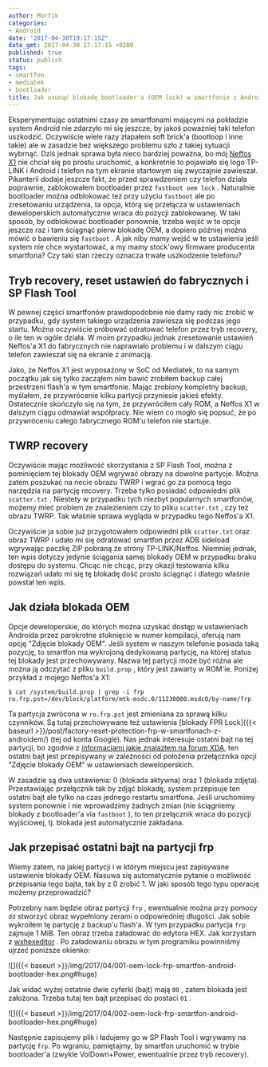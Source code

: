 ```yaml
---
author: Morfik
categories:
- Android
date: "2017-04-30T19:17:15Z"
date_gmt: 2017-04-30 17:17:15 +0200
published: true
status: publish
tags:
- smartfon
- mediatek
- bootloader
title: Jak usunąć blokadę bootloader'a (OEM lock) w smartfonie z Androidem
---
```


Eksperymentując ostatnimi czasy ze smartfonami mającymi na pokładzie system Android nie zdarzyło mi
się jeszcze, by jakoś poważniej taki telefon uszkodzić. Oczywiście wiele razy złapałem soft brick'a
(bootloop i inne takie) ale w zasadzie bez większego problemu szło z takiej sytuacji wybrnąć. Dziś
jednak sprawa była nieco bardziej poważna, bo mój [Neffos
X1](http://www.neffos.com/en/product/details/X1) nie chciał się po prostu uruchomić, a konkretnie to
pojawiało się logo TP-LINK i Android i telefon na tym ekranie startowym się zwyczajnie zawieszał.
Pikanterii dodaje jeszcze fakt, że przed sprawdzeniem czy telefon działa poprawnie, zablokowałem
bootloader przez `fastboot oem lock` . Naturalnie bootloader można odblokować też przy użyciu
`fastboot` ale po zresetowaniu urządzenia, ta opcja, którą się przełącza w ustawieniach
deweloperskich automatycznie wraca do pozycji zablokowanej. W taki sposób, by odblokować bootloader
ponownie, trzeba wejść w te opcje jeszcze raz i tam ściągnąć pierw blokadę OEM, a dopiero później
można mówić o bawieniu się `fastboot` . A jak niby mamy wejść w te ustawienia jeśli system nie chce
wystartować, a my mamy stock'owy firmware producenta smartfona? Czy taki stan rzeczy oznacza trwałe
uszkodzenie telefonu?

<!--more-->
## Tryb recovery, reset ustawień do fabrycznych i SP Flash Tool

W pewnej części smartfonów prawdopodobnie nie damy rady nic zrobić w przypadku, gdy system takiego
urządzenia zawiesza się podczas jego startu. Można oczywiście próbować odratować telefon przez tryb
recovery, o ile ten w ogóle działa. W moim przypadku jednak zresetowanie ustawień Neffos'a X1 do
fabrycznych nie naprawiało problemu i w dalszym ciągu telefon zawieszał się na ekranie z animacją.

Jako, że Neffos X1 jest wyposażony w SoC od Mediatek, to na samym początku jak się tylko zacząłem
nim bawić zrobiłem backup całej przestrzeni flash'a w tym smartfonie. Mając zrobiony kompletny
backup, myślałem, że przywrócenie kilku partycji przyniesie jakieś efekty. Ostatecznie skończyło się
na tym, że przywróciłem cały ROM, a Neffos X1 w dalszym ciągu odmawiał współpracy. Nie wiem co mogło
się popsuć, że po przywróceniu całego fabrycznego ROM'u telefon nie startuje.

## TWRP recovery

Oczywiście mając możliwość skorzystania z SP Flash Tool, można z pominięciem tej blokady OEM wgrywać
obrazy na dowolne partycje. Można zatem poszukać na necie obrazu TWRP i wgrać go za pomocą tego
narzędzia na partycję recovery. Trzeba tylko posiadać odpowiedni plik `scatter.txt` . Niestety w
przypadku tych niezbyt popularnych smartfonów, możemy mieć problem ze znalezieniem czy to pliku
`scatter.txt` , czy też obrazu TWRP. Tak właśnie sprawa wygląda w przypadku tego Neffos'a X1.

Oczywiście ja sobie już przygotowałem odpowiedni plik `scatter.txt` oraz obraz TWRP i udało mi się
odratować smartfon przez ADB sideload wgrywając paczkę ZIP pobraną ze strony TP-LINK/Neffos.
Niemniej jednak, ten wpis dotyczy jedynie ściągania samej blokady OEM w przypadku braku dostępu do
systemu. Chcąc nie chcąc, przy okazji testowania kilku rozwiązań udało mi się tę blokadę dość prosto
ściągnąć i dlatego właśnie powstał ten wpis.

## Jak działa blokada OEM

Opcje deweloperskie, do których można uzyskać dostęp w ustawieniach Androida przez parokrotne
stuknięcie w numer kompilacji, oferują nam opcję "Zdjęcie blokady OEM". Jeśli system w naszym
telefonie posiada taką pozycję, to smartfon ma wykrojoną dedykowaną partycję, na której status tej
blokady jest przechowywany. Nazwa tej partycji może być różna ale można ją odczytać z pliku
`build.prop` , który jest zawarty w ROM'ie. Poniżej przykład z mojego Neffos'a X1:

    $ cat /system/build.prop | grep -i frp
    ro.frp.pst=/dev/block/platform/mtk-msdc.0/11230000.msdc0/by-name/frp

Ta partycja zwrócona w `ro.frp.pst` jest zmieniana za sprawą kilku czynników. Są tutaj przechowywane
też ustawienia [blokady FPR
Lock]({{< baseurl >}}/post/factory-reset-protection-frp-w-smartfonach-z-androidem/) (tej od konta
Google). Nas jednak interesuje ostatni bajt na tej partycji, bo zgodnie z [informacjami jakie
znalazłem na forum
XDA](https://forum.xda-developers.com/nexus-6/help/info-nexus-6-nexus-9-enable-oem-unlock-t3113539),
ten ostatni bajt jest przepisywany w zależności od położenia przełącznika opcji "Zdjęcie blokady
OEM" w ustawieniach deweloperskich.

W zasadzie są dwa ustawienia: 0 (blokada aktywna) oraz 1 (blokada zdjęta). Przestawiając przełącznik
tak by zdjąć blokadę, system przepisuje ten ostatni bajt ale tylko na czas jednego restartu
smartfona. Jeśli uruchomimy system ponownie i nie wprowadzimy żadnych zmian (nie ściągniemy blokady
z bootloader'a via `fastboot` ), to ten przełącznik wraca do pozycji wyjściowej, tj. blokada jest
automatycznie zakładana.

## Jak przepisać ostatni bajt na partycji frp

Wiemy zatem, na jakiej partycji i w którym miejscu jest zapisywane ustawienie blokady OEM. Nasuwa
się automatycznie pytanie o możliwość przepisania tego bajta, tak by z 0 zrobić 1. W jaki sposób
tego typu operację możemy przeprowadzić?

Potrzebny nam będzie obraz partycji `frp` , ewentualnie można przy pomocy `dd` stworzyć obraz
wypełniony zerami o odpowiedniej długości. Jak sobie wykroiłem tę partycję z backup'u flash'a. W
tym przypadku partycja `frp` zajmuje 1 MiB. Ten obraz trzeba załadować do edytora HEX. Jak korzystam
z [wxhexeditor](http://www.wxhexeditor.org/) . Po załadowaniu obrazu w tym programiku powinniśmy
ujrzeć poniższe okienko:

![]({{< baseurl >}}/img/2017/04/001-oem-lock-frp-smartfon-android-bootloader-hex.png#huge)

Jak widać wyżej ostatnie dwie cyferki (bajt) mają `00` , zatem blokada jest założona. Trzeba tutaj
ten bajt przepisać do postaci `01` .

![]({{< baseurl >}}/img/2017/04/002-oem-lock-frp-smartfon-android-bootloader-hex.png#huge)

Następnie zapisujemy plik i ładujemy go w SP Flash Tool i wgrywamy na partycję `frp`. Po wgraniu,
pamiętajmy, by smartfon uruchomić w trybie bootloader'a (zwykle VolDown+Power, ewentualnie przez
tryb recovery).
